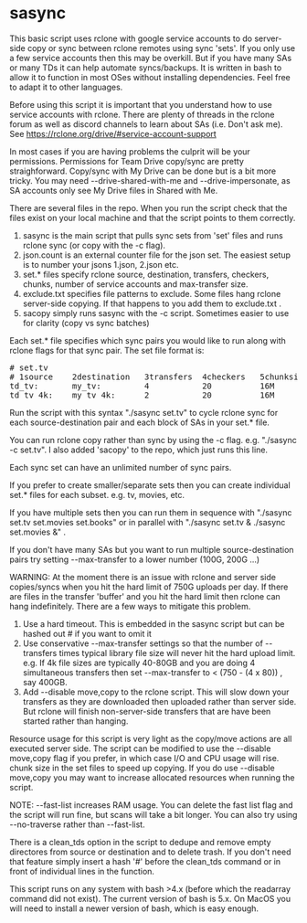 # sasync

This basic script uses rclone with google service accounts to do server-side copy or sync between rclone remotes using sync 'sets'.
If you only use a few service accounts then this may be overkill. But if you have many SAs or many TDs it can help automate syncs/backups.
It is written in bash to allow it to function in most OSes without installing dependencies. Feel free to adapt it to other languages.

Before using this script it is important that you understand how to use service accounts with rclone. There are plenty of 
threads in the rclone forum as well as discord channels to learn about SAs (i.e. Don't ask me). 
See  https://rclone.org/drive/#service-account-support 

In most cases if you are having problems the culprit will be your permissions. Permissions for Team Drive copy/sync are pretty straighforward. 
Copy/sync with My Drive can be done but is a bit more tricky. You may need --drive-shared-with-me and --drive-impersonate, as SA accounts
only see My Drive files in Shared with Me.

There are several files in the repo. When you run the script check that the files exist on your local machine and that the script points to them correctly.

1. sasync is the main script that pulls sync sets from 'set' files and runs rclone sync (or copy with the -c flag).
2. json.count is an external counter file for the json set. The easiest setup is to number your jsons 1.json, 2.json etc.
3. set.* files specify rclone source, destination, transfers, checkers, chunks, number of service accounts and max-transfer size.
4. exclude.txt specifies file patterns to exclude. Some files hang rclone server-side copying. If that happens to you add them to exclude.txt .
5. sacopy simply runs sasync with the -c script. Sometimes easier to use for clarity (copy vs sync batches)

Each set.* file specifies which sync pairs you would like to run along with rclone flags for that sync pair. The set file format is:
<pre>
# set.tv
# 1source    2destination   3transfers  4checkers   5chunksize     6SAs     7maxtransfer
td_tv:       my_tv:         4           20          16M            5        600G
td_tv_4k:    my_tv_4k:      2           20          16M            2        500G
</pre>

Run the script with this syntax "./sasync set.tv" to cycle rclone sync for each source-destination pair and each block of SAs in your set.* file.

You can run rclone copy rather than sync by using the -c flag.  e.g. "./sasync -c set.tv".  I also added 'sacopy' to the repo, which just runs this line.

Each sync set can have an unlimited number of sync pairs.

If you prefer to create smaller/separate sets then you can create individual set.* files for each subset. e.g. tv, movies, etc.

If you have multiple sets then you can run them in sequence with "./sasync set.tv set.movies set.books" or in parallel with "./sasync set.tv & ./sasync set.movies &" .

If you don't have many SAs but you want to run multiple source-destination pairs try setting --max-transfer to a lower number (100G, 200G ...)

WARNING: At the moment there is an issue with rclone and server side copies/syncs when you hit the hard limit of 750G uploads per day. 
If there are files in the transfer 'buffer' and you hit the hard limit then rclone can hang indefinitely. There are a few ways to mitigate this problem.
1. Use a hard timeout. This is embedded in the sasync script but can be hashed out # if you want to omit it
2. Use conservative --max-transfer settings so that the number of --transfers times typical library file size will never hit the hard upload limit. 
e.g. If 4k file sizes are typically 40-80GB and you are doing 4 simultaneous transfers then set --max-transfer to < (750 - (4 x 80)) , say 400GB.
3. Add --disable move,copy to the rclone script. This will slow down your transfers as they are downloaded then uploaded rather than server side. 
But rclone will finish non-server-side transfers that are have been started rather than hanging.


Resource usage for this script is very light as the copy/move actions are all executed server side. 
The script can be modified to use the --disable move,copy flag if you prefer, in which case I/O and CPU usage will rise. chunk size in the set files to speed up copying.
If you do use --disable move,copy you may want to increase allocated resources when running the script.

NOTE: --fast-list increases RAM usage. You can delete the fast list flag and the script will run fine, but scans will take a bit longer. 
You can also try using --no-traverse rather than --fast-list.

There is a clean_tds option in the script to dedupe and remove empty directores from source or destination and to delete trash. 
If you don't need that feature simply insert a hash '#' before the clean_tds command or in front of individual lines in the function.

This script runs on any system with bash >4.x (before which the readarray command did not exist). The current version of bash is 5.x. On MacOS you will need to install a newer version of bash, which is easy enough.
